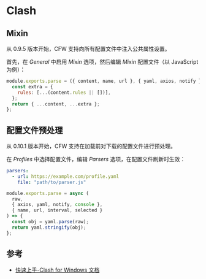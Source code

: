 # Clash

## Mixin

从 0.9.5 版本开始，CFW 支持向所有配置文件中注入公共属性设置。

首先，在 _General_ 中启用 _Mixin_ 选项，然后编辑 _Mixin_ 配置文件（以 JavaScript 为例）：

```javascript
module.exports.parse = ({ content, name, url }, { yaml, axios, notify }) => {
  const extra = {
    rules: [...(content.rules || [])],
  };
  return { ...content, ...extra };
};
```

## 配置文件预处理

从 0.10.1 版本开始，CFW 支持在加载前对下载的配置文件进行预处理。

在 _Profiles_ 中选择配置文件，编辑 _Parsers_ 选项，在配置文件刷新时生效：

```yaml
parsers:
  - url: https://example.com/profile.yaml
    file: "path/to/parser.js"
```

```js title=parser.js
module.exports.parse = async (
  raw,
  { axios, yaml, notify, console },
  { name, url, interval, selected }
) => {
  const obj = yaml.parse(raw);
  return yaml.stringify(obj);
};
```

## 参考

- [快速上手-Clash for Windows 文档](https://doc.clashforwindows.app/quickstart/)
